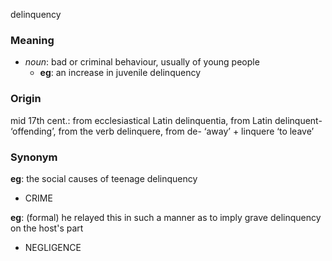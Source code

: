 delinquency
### Meaning
+ _noun_: bad or criminal behaviour, usually of young people
	+ __eg__: an increase in juvenile delinquency

### Origin

mid 17th cent.: from ecclesiastical Latin delinquentia, from Latin delinquent- ‘offending’, from the verb delinquere, from de- ‘away’ + linquere ‘to leave’

### Synonym

__eg__: the social causes of teenage delinquency

+ CRIME

__eg__: (formal) he relayed this in such a manner as to imply grave delinquency on the host's part

+ NEGLIGENCE



